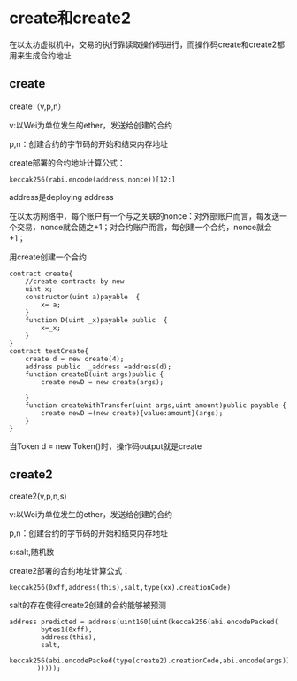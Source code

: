 # create和create2

在以太坊虚拟机中，交易的执行靠读取操作码进行，而操作码create和create2都用来生成合约地址

## create

create（v,p,n）

v:以Wei为单位发生的ether，发送给创建的合约

p,n：创建合约的字节码的开始和结束内存地址

create部署的合约地址计算公式：

```
keccak256(rabi.encode(address,nonce))[12:]
```

address是deploying address

在以太坊网络中，每个账户有一个与之关联的nonce：对外部账户而言，每发送一个交易，nonce就会随之+1；对合约账户而言，每创建一个合约，nonce就会+1；

用create创建一个合约

```
contract create{
    //create contracts by new
    uint x;
    constructor(uint a)payable  {
        x= a;
    }
    function D(uint _x)payable public  {
        x=_x;
    }
}
contract testCreate{
    create d = new create(4);
    address public  _address =address(d);
    function createD(uint args)public {
        create newD = new create(args);

    }
    function createWithTransfer(uint args,uint amount)public payable {
        create newD =(new create){value:amount}(args);
    }
}
```

当Token d = new Token()时，操作码output就是create

## create2

create2(v,p,n,s)

v:以Wei为单位发生的ether，发送给创建的合约

p,n：创建合约的字节码的开始和结束内存地址

s:salt,随机数

create2部署的合约地址计算公式：

```
keccak256(0xff,address(this),salt,type(xx).creationCode)
```

salt的存在使得create2创建的合约能够被预测

```
address predicted = address(uint160(uint(keccak256(abi.encodePacked(
        bytes1(0xff),
        address(this),
        salt,
        keccak256(abi.encodePacked(type(create2).creationCode,abi.encode(args)))   
       )))));
```

